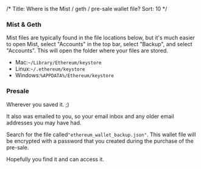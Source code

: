 /*
Title: Where is the Mist / geth / pre-sale wallet file?
Sort: 10
*/

### Mist & Geth

Mist files are typically found in the file locations below, but it's much easier to open Mist, select "Accounts" in the top bar, select "Backup", and select "Accounts". This will open the folder where your files are stored.

*   Mac:`~/Library/Ethereum/keystore`
*   Linux:`~/.ethereum/keystore`
*   Windows:`%APPDATA%/Ethereum/keystore`



### Presale

Wherever you saved it. ;)

It also was emailed to you, so your email inbox and any older email addresses you may have had.

Search for the file called`"ethereum_wallet_backup.json"`. This wallet file will be encrypted with a password that you created during the purchase of the pre-sale.

Hopefully you find it and can access it.